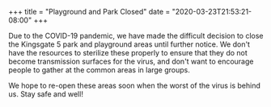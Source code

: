+++
title = "Playground and Park Closed"
date = "2020-03-23T21:53:21-08:00"
+++

Due to the COVID-19 pandemic, we have made the difficult decision to close the Kingsgate 5 park and playground areas until further notice. We don't have the resources to sterilize these properly to ensure that they do not become transmission surfaces for the virus, and don't want to encourage people to gather at the common areas in large groups.

We hope to re-open these areas soon when the worst of the virus is behind us. Stay safe and well!

